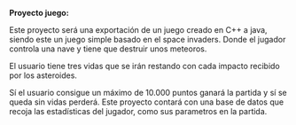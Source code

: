 **Proyecto juego:**

Este proyecto será una exportación de un juego creado en C++ a java, siendo este un juego simple basado en el space invaders. 
Donde el jugador controla una nave y tiene que destruir unos meteoros.

El usuario tiene tres vidas que se irán restando con cada impacto recibido por los asteroides.

Sí el usuario consigue un máximo de 10.000 puntos ganará la partida y sí se queda sin vidas perderá. 
Este proyecto contará con una base de datos que recoja las estadísticas del jugador, como sus parametros en la partida. 
